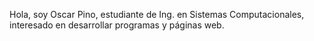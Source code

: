 Hola, soy Oscar Pino, estudiante de Ing. en Sistemas Computacionales, interesado en desarrollar programas y páginas web.
